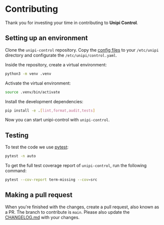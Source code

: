 # Contributing

Thank you for investing your time in contributing to **Unipi Control**.

## Setting up an environment

Clone the `unipi-control` repository. Copy the [config files](opkg/data/local/etc/unipi) to your `/etc/unipi` directory and configurate the `/etc/unipi/control.yaml`.

Inside the repository, create a virtual environment:

```bash
python3 -m venv .venv
```

Activate the virtual environment:

```bash
source .venv/bin/activate
```

Install the development dependencies:

```bash
pip install -e .[lint,format,audit,tests]
```

Now you can start unipi-control with `unipi-control`.

## Testing

To test the code we use [pytest](https://docs.pytest.org):

```bash
pytest -n auto
```

To get the full test coverage report of `unipi-control`, run the following command:

```bash
pytest --cov-report term-missing --cov=src
```

## Making a pull request

When you're finished with the changes, create a pull request, also known as a PR.
The branch to contribute is `main`. Please also update the [CHANGELOG.md](CHANGELOG.md) with your changes.
